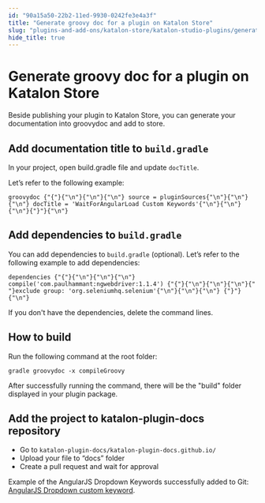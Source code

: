 ```yaml
---
id: "90a15a50-22b2-11ed-9930-0242fe3e4a3f"
title: "Generate groovy doc for a plugin on Katalon Store"
slug: "plugins-and-add-ons/katalon-store/katalon-studio-plugins/generate-groovy-doc-for-a-plugin-on-katalon-store"
hide_title: true
---
```


# <a id="id" class="anchor_top_offset"/><a id="ariaid-title1" class="anchor_top_offset"/>Generate groovy doc for a plugin on <span xmlns="http://www.w3.org/1999/xhtml" className="ph">Katalon Store</span> 

<p xmlns="http://www.w3.org/1999/xhtml" className="p">Beside publishing your plugin to <span className="ph">Katalon Store</span>, you can generate   your documentation into groovydoc and add to store.</p> 
    

## <a id="id_1" class="anchor_top_offset"/>Add documentation title to <code xmlns="http://www.w3.org/1999/xhtml" className="ph codeph">build.gradle</code>     

    
      
<p xmlns="http://www.w3.org/1999/xhtml" className="p">In your project, open build.gradle file and update   <code className="ph codeph">docTitle</code>.</p> 
      
<p xmlns="http://www.w3.org/1999/xhtml" className="p">Let’s refer to the following example:</p> 
              
<pre xmlns="http://www.w3.org/1999/xhtml" className="pre codeblock"><code>groovydoc {"{"}{"\n"}{"\n"}{"\n"} source = pluginSources{"\n"}{"\n"}{"\n"} docTitle = 'WaitForAngularLoad Custom Keywords'{"\n"}{"\n"}{"\n"}{"}"}{"\n"}</code></pre> 
          
  

## <a id="id_2" class="anchor_top_offset"/>Add dependencies to <code xmlns="http://www.w3.org/1999/xhtml" className="ph codeph">build.gradle</code>     

<p xmlns="http://www.w3.org/1999/xhtml" className="p">You can add dependencies to <code className="ph codeph">build.gradle</code>   (optional). Let’s refer to the following example to add   dependencies:</p> 
<pre xmlns="http://www.w3.org/1999/xhtml" className="pre codeblock"><code>dependencies {"{"}{"\n"}{"\n"}{"\n"} compile('com.paulhammant:ngwebdriver:1.1.4') {"{"}{"\n"}{"\n"}{"\n"}{"   "}exclude group: 'org.seleniumhq.selenium'{"\n"}{"\n"}{"\n"} {"}"}{"\n"}</code></pre> 
<p xmlns="http://www.w3.org/1999/xhtml" className="p">If you don't have the dependencies, delete the command lines.</p> 

## <a id="concept-1739" class="anchor_top_offset"/>How to build

<div xmlns="http://www.w3.org/1999/xhtml" className="p">Run the following command at the root folder:<pre className="pre codeblock"><code>gradle groovydoc -x compileGroovy</code></pre></div>
<p xmlns="http://www.w3.org/1999/xhtml" className="p">After successfully running the command, there will be the "build" folder displayed in your plugin package.</p> 

## <a id="id_3" class="anchor_top_offset"/>Add the project to katalon-plugin-docs repository

<ul xmlns="http://www.w3.org/1999/xhtml" className="ul"><li className="li">Go to     <code className="ph codeph">katalon-plugin-docs/katalon-plugin-docs.github.io/</code>   </li><li className="li">Upload your file to “docs” folder</li><li className="li">Create a pull request and wait for approval</li></ul> 
<p xmlns="http://www.w3.org/1999/xhtml" className="p">Example of the AngularJS Dropdown Keywords successfully added to   Git: <a className="xref j-external-link" href="https://github.com/katalon-plugin-docs/katalon-plugin-docs.github.io/tree/master/docs/angularjs-dropdown-custom-keywords" target="_blank">AngularJS Dropdown custom keyword</a>.</p> 
